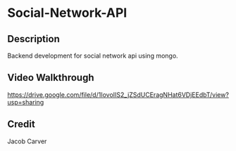 # Social-Network-API

## Description
Backend development for social network api using mongo.

## Video Walkthrough
https://drive.google.com/file/d/1IovoIIS2_jZSdUCEragNHat6VDjEEdbT/view?usp=sharing

## Credit
Jacob Carver

